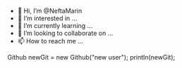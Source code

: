 - 👋 Hi, I’m @NeftaMarin
- 👀 I’m interested in ...
- 🌱 I’m currently learning ...
- 💞️ I’m looking to collaborate on ...
- 📫 How to reach me ...
 

Github newGit = new Github("new user");
println(newGit);
<!---
NeftaMarin/NeftaMarin is a ✨ special ✨ repository because its `README.md` (this file) appears on your GitHub profile.
You can click the Preview link to take a look at your changes.
--->
